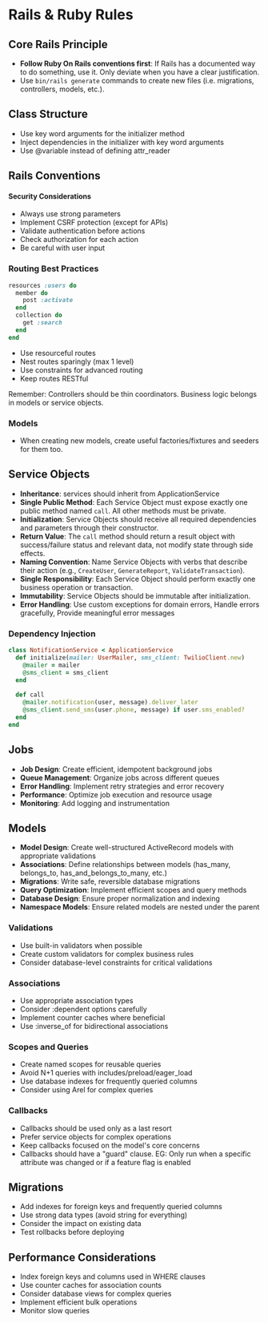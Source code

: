 # Rails & Ruby Rules

## Core Rails Principle

- **Follow Ruby On Rails conventions first**: If Rails has a documented way to do something, use it. Only deviate when you have a clear justification.
- Use `bin/rails generate` commands to create new files (i.e. migrations, controllers, models, etc.).

## Class Structure
- Use key word arguments for the initializer method
- Inject dependencies in the initializer with key word arguments
- Use @variable instead of defining attr_reader


## Rails Conventions

<!-- ### Controllers
- Plural resource names (`posts_controller`)
- Stick to CRUD methods (`index`, `show`, `new`, `create`, `edit`, `update`, `destroy`)
- Extract new controllers for non-CRUD actions
- Keep controllers thin **delegate business logic to services** -->

#### Security Considerations
- Always use strong parameters
- Implement CSRF protection (except for APIs)
- Validate authentication before actions
- Check authorization for each action
- Be careful with user input

### Routing Best Practices

```ruby
resources :users do
  member do
    post :activate
  end
  collection do
    get :search
  end
end
```

- Use resourceful routes
- Nest routes sparingly (max 1 level)
- Use constraints for advanced routing
- Keep routes RESTful

Remember: Controllers should be thin coordinators. Business logic belongs in models or service objects.

### Models
- When creating new models, create useful factories/fixtures and seeders for them too.

## Service Objects
- **Inheritance**: services should inherit from ApplicationService
- **Single Public Method**: Each Service Object must expose exactly one public method named `call`. All other methods must be private.
- **Initialization**: Service Objects should receive all required dependencies and parameters through their constructor.
- **Return Value**: The `call` method should return a result object with success/failure status and relevant data, not modify state through side effects.
- **Naming Convention**: Name Service Objects with verbs that describe their action (e.g., `CreateUser`, `GenerateReport`, `ValidateTransaction`).
- **Single Responsibility**: Each Service Object should perform exactly one business operation or transaction.
- **Immutability**: Service Objects should be immutable after initialization.
- **Error Handling**: Use custom exceptions for domain errors, Handle errors gracefully, Provide meaningful error messages

### Dependency Injection
```ruby
class NotificationService < ApplicationService
  def initialize(mailer: UserMailer, sms_client: TwilioClient.new)
    @mailer = mailer
    @sms_client = sms_client
  end
  
  def call
    @mailer.notification(user, message).deliver_later
    @sms_client.send_sms(user.phone, message) if user.sms_enabled?
  end
end
```

## Jobs
- **Job Design**: Create efficient, idempotent background jobs
- **Queue Management**: Organize jobs across different queues
- **Error Handling**: Implement retry strategies and error recovery
- **Performance**: Optimize job execution and resource usage
- **Monitoring**: Add logging and instrumentation

## Models
- **Model Design**: Create well-structured ActiveRecord models with appropriate validations
- **Associations**: Define relationships between models (has_many, belongs_to, has_and_belongs_to_many, etc.)
- **Migrations**: Write safe, reversible database migrations
- **Query Optimization**: Implement efficient scopes and query methods
- **Database Design**: Ensure proper normalization and indexing
- **Namespace Models**: Ensure related models are nested under the parent

### Validations
- Use built-in validators when possible
- Create custom validators for complex business rules
- Consider database-level constraints for critical validations

### Associations
- Use appropriate association types
- Consider :dependent options carefully
- Implement counter caches where beneficial
- Use :inverse_of for bidirectional associations

### Scopes and Queries
- Create named scopes for reusable queries
- Avoid N+1 queries with includes/preload/eager_load
- Use database indexes for frequently queried columns
- Consider using Arel for complex queries

### Callbacks
- Callbacks should be used only as a last resort
- Prefer service objects for complex operations
- Keep callbacks focused on the model's core concerns
- Callbacks should have a "guard" clause. EG: Only run when a specific attribute was changed or if a feature flag is enabled

## Migrations
- Add indexes for foreign keys and frequently queried columns
- Use strong data types (avoid string for everything)
- Consider the impact on existing data
- Test rollbacks before deploying

## Performance Considerations
- Index foreign keys and columns used in WHERE clauses
- Use counter caches for association counts
- Consider database views for complex queries
- Implement efficient bulk operations
- Monitor slow queries
